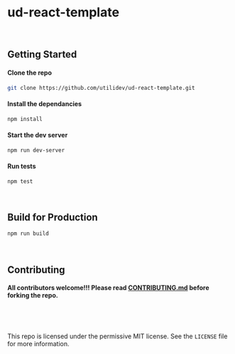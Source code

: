 # ud-react-template

<br />

## Getting Started

#### Clone the repo

```bash
git clone https://github.com/utilidev/ud-react-template.git
```

#### Install the dependancies

```bash
npm install
```

#### Start the dev server

```bash
npm run dev-server
```

#### Run tests

```bash
npm test
```

<br />

## Build for Production

```bash
npm run build
```

<br />

## Contributing

#### All contributors welcome!!! Please read [CONTRIBUTING.md](https://github.com/utilidev/ud-react-template/blob/master/CONTRIBUTING.md) before forking the repo.

<br />

#

This repo is licensed under the permissive MIT license. See the <code>LICENSE</code> file for more information.

